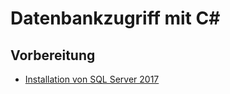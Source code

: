 # Datenbankzugriff mit C#

## Vorbereitung
- [Installation von SQL Server 2017](SqlServerInstallation.md)
